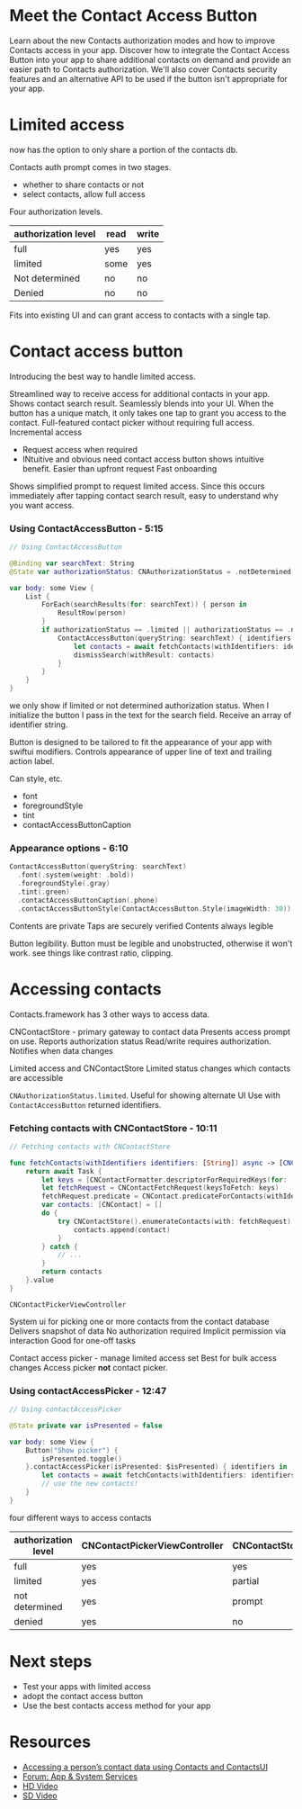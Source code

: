 # Meet the Contact Access Button

Learn about the new Contacts authorization modes and how to improve Contacts access in your app. Discover how to integrate the Contact Access Button into your app to share additional contacts on demand and provide an easier path to Contacts authorization. We'll also cover Contacts security features and an alternative API to be used if the button isn't appropriate for your app.

# Limited access

now has the option to only share a portion of the contacts db.  

Contacts auth prompt comes in two stages.
* whether to share contacts or not
* select contacts, allow full access

Four authorization levels.

| authorization level | read | write |
| ------------------- | ---- | ----- |
| full                | yes  | yes   |
| limited             | some | yes   |
| Not determined      | no   | no    |
| Denied              | no   | no    |

Fits into existing UI and can grant access to contacts with a single tap.
# Contact access button

Introducing the best way to handle limited access.

Streamlined way to receive access for additional contacts in your app.
Shows contact search result.
Seamlessly blends into your UI.
When the button has a unique match, it only takes one tap to grant you access to the contact.  Full-featured contact picker without requiring full access.
Incremental access

* Request access when required
* INtuitive and obvious need
contact access button shows intuitive benefit.
Easier than upfront request
Fast onboarding

Shows simplified prompt to request limited access.  Since this occurs immediately after tapping contact search result, easy to understand why you want access.



### Using ContactAccessButton - 5:15
```swift
// Using ContactAccessButton

@Binding var searchText: String
@State var authorizationStatus: CNAuthorizationStatus = .notDetermined

var body: some View {
    List {
        ForEach(searchResults(for: searchText)) { person in
            ResultRow(person)
        }
        if authorizationStatus == .limited || authorizationStatus == .notDetermined {
            ContactAccessButton(queryString: searchText) { identifiers in
                let contacts = await fetchContacts(withIdentifiers: identifiers)
                dismissSearch(withResult: contacts)
            }
        }
    }
}
```

we only show if limited or not determined authorization status.
When I initialize the button I pass in the text for the search field.  Receive an array of identifier string.

Button is designed to be tailored to fit the appearance of your app with swiftui modifiers.  Controls appearance of upper line of text and trailing action label.

Can style, etc.

* font
* foregroundStyle
* tint
* contactAccessButtonCaption
### Appearance options - 6:10
```swift
ContactAccessButton(queryString: searchText)
  .font(.system(weight: .bold))
  .foregroundStyle(.gray)
  .tint(.green)
  .contactAccessButtonCaption(.phone)
  .contactAccessButtonStyle(ContactAccessButton.Style(imageWidth: 30))
```

Contents are private
Taps are securely verified
Contents always legible

Button legibility.  Button must be legible and unobstructed, otherwise it won't work.
see things like contrast ratio, clipping.  

# Accessing contacts

Contacts.framework has 3 other ways to access data.

CNContactStore - primary gateway to contact data
Presents access prompt on use.
Reports authorization status
Read/write requires authorization.
Notifies when data changes

Limited access and CNContactStore
Limited status changes which contacts are accessible

`CNAuthorizationStatus.limited`.
Useful for showing alternate UI
Use with `ContactAccessButton` returned identifiers.
### Fetching contacts with CNContactStore - 10:11
```swift
// Fetching contacts with CNContactStore

func fetchContacts(withIdentifiers identifiers: [String]) async -> [CNContact] {
    return await Task {
        let keys = [CNContactFormatter.descriptorForRequiredKeys(for: .fullName)]
        let fetchRequest = CNContactFetchRequest(keysToFetch: keys)
        fetchRequest.predicate = CNContact.predicateForContacts(withIdentifiers: identifiers)
        var contacts: [CNContact] = []
        do {
            try CNContactStore().enumerateContacts(with: fetchRequest) { contact, _ in
                contacts.append(contact)
            }
        } catch {
            // ...
        }
        return contacts
    }.value
}
```

`CNContactPickerViewController`

System ui for picking one or more contacts from the contact database
Delivers snapshot of data
No authorization required
Implicit permission via interaction
Good for one-off tasks

Contact access picker - manage limited access set
Best for bulk access changes
Access picker **not** contact picker.

### Using contactAccessPicker - 12:47
```swift
// Using contactAccessPicker

@State private var isPresented = false

var body: some View {
    Button("Show picker") {
        isPresented.toggle()
    }.contactAccessPicker(isPresented: $isPresented) { identifiers in
        let contacts = await fetchContacts(withIdentifiers: identifiers)
        // use the new contacts!
    }
}
```

four different ways to access contacts

| authorization level | CNContactPickerViewController | CNContactStore | ContactAccessButton | contactAccessPicker |
| ------------------- | ----------------------------- | -------------- | ------------------- | ------------------- |
| full                | yes                           | yes            | not needed          | not needed          |
| limited             | yes                           | partial        | yes                 | yes                 |
| not determined      | yes                           | prompt         | yes                 | no                  |
| denied              | yes                           | no             | no                  | no                  |


# Next steps
* Test your apps with limited access
* adopt the contact access button
* Use the best contacts access method for your app

# Resources
* [Accessing a person’s contact data using Contacts and ContactsUI](https://developer.apple.com/documentation/Contacts/accessing-a-person-s-contact-data-using-contacts-and-contactsui)
* [Forum: App & System Services](https://developer.apple.com/forums/topics/app-and-system-services?cid=vf-a-0010)
* [HD Video](https://devstreaming-cdn.apple.com/videos/wwdc/2024/10121/4/A4253FF7-546D-4248-9DFA-DACBFB567A90/downloads/wwdc2024-10121_hd.mp4?dl=1)
* [SD Video](https://devstreaming-cdn.apple.com/videos/wwdc/2024/10121/4/A4253FF7-546D-4248-9DFA-DACBFB567A90/downloads/wwdc2024-10121_sd.mp4?dl=1)